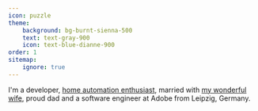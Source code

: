 ```yaml
---
icon: puzzle
theme:
    background: bg-burnt-sienna-500
    text: text-gray-900
    icon: text-blue-dianne-900
order: 1
sitemap:
    ignore: true
---
```


I'm a developer, [home automation enthusiast](/tags/home-automation/), married with [my wonderful wife](https://www.instagram.com/seljaland/), proud dad and a software engineer at Adobe from Leipzig, Germany.
